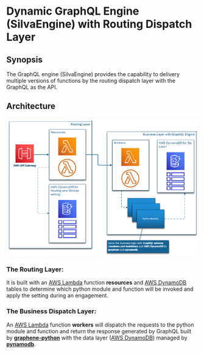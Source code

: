 # Dynamic GraphQL Engine (SilvaEngine) with Routing Dispatch Layer 

## Synopsis
The GraphQL engine (SilvaEngine) provides the capability to delivery multiple versions of functions by the routing dispatch layer with the GraphQL as the API.

## Architecture
![Architecture](/images/2020-04-22_12-26-42.png)

### The Routing Layer:
It is built with an [AWS Lambda](https://aws.amazon.com/lambda/) function **resources** and [AWS DynamoDB](https://aws.amazon.com/dynamodb/) tables to determine which python module and function will be invoked and apply the setting during an engagement.

### The Business Dispatch Layer:
An [AWS Lambda](https://aws.amazon.com/lambda/) function **workers** will dispatch the requests to the python module and function and return the response generated by GraphQL built by [**graphene-python**](https://graphene-python.org/) with the data layer ([AWS DynamoDB](https://aws.amazon.com/dynamodb/)) managed by [**pynamodb**](https://pynamodb.readthedocs.io).
